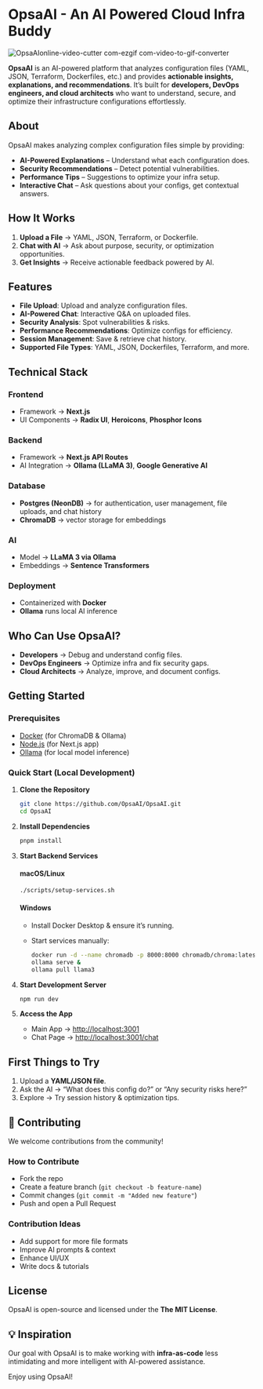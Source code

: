 # OpsaAI - An AI Powered Cloud Infra Buddy

![OpsaAIonline-video-cutter com-ezgif com-video-to-gif-converter](https://github.com/user-attachments/assets/238e4d14-001c-4c46-9475-9224b43073a5)


**OpsaAI** is an AI-powered platform that analyzes configuration files (YAML, JSON, Terraform, Dockerfiles, etc.) and provides **actionable insights, explanations, and recommendations**.
It’s built for **developers, DevOps engineers, and cloud architects** who want to understand, secure, and optimize their infrastructure configurations effortlessly.

## About

OpsaAI makes analyzing complex configuration files simple by providing:

* **AI-Powered Explanations** – Understand what each configuration does.
* **Security Recommendations** – Detect potential vulnerabilities.
* **Performance Tips** – Suggestions to optimize your infra setup.
* **Interactive Chat** – Ask questions about your configs, get contextual answers.

## How It Works

1. **Upload a File** → YAML, JSON, Terraform, or Dockerfile.
2. **Chat with AI** → Ask about purpose, security, or optimization opportunities.
3. **Get Insights** → Receive actionable feedback powered by AI.

## Features

* **File Upload**: Upload and analyze configuration files.
* **AI-Powered Chat**: Interactive Q&A on uploaded files.
* **Security Analysis**: Spot vulnerabilities & risks.
* **Performance Recommendations**: Optimize configs for efficiency.
* **Session Management**: Save & retrieve chat history.
* **Supported File Types**: YAML, JSON, Dockerfiles, Terraform, and more.

## Technical Stack

### **Frontend**

* Framework → **Next.js**
* UI Components → **Radix UI**, **Heroicons**, **Phosphor Icons**

### **Backend**

* Framework → **Next.js API Routes**
* AI Integration → **Ollama (LLaMA 3)**, **Google Generative AI**

### **Database**

* **Postgres (NeonDB)** → for authentication, user management, file uploads, and chat history
* **ChromaDB** → vector storage for embeddings

### **AI**

* Model → **LLaMA 3 via Ollama**
* Embeddings → **Sentence Transformers**

### **Deployment**

* Containerized with **Docker**
* **Ollama** runs local AI inference

## Who Can Use OpsaAI?

* **Developers** → Debug and understand config files.
* **DevOps Engineers** → Optimize infra and fix security gaps.
* **Cloud Architects** → Analyze, improve, and document configs.

## Getting Started

### Prerequisites

* [Docker](https://www.docker.com/) (for ChromaDB & Ollama)
* [Node.js](https://nodejs.org/) (for Next.js app)
* [Ollama](https://ollama.ai/) (for local model inference)

### Quick Start (Local Development)

1. **Clone the Repository**

   ```bash
   git clone https://github.com/OpsaAI/OpsaAI.git
   cd OpsaAI
   ```

2. **Install Dependencies**

   ```bash
   pnpm install
   ```

3. **Start Backend Services**

   #### macOS/Linux

   ```bash
   ./scripts/setup-services.sh
   ```

   #### Windows

   * Install Docker Desktop & ensure it’s running.
   * Start services manually:

     ```bash
     docker run -d --name chromadb -p 8000:8000 chromadb/chroma:latest
     ollama serve &
     ollama pull llama3
     ```

4. **Start Development Server**

   ```bash
   npm run dev
   ```

5. **Access the App**

   * Main App → [http://localhost:3001](http://localhost:3001)
   * Chat Page → [http://localhost:3001/chat](http://localhost:3001/chat)


## First Things to Try

1. Upload a **YAML/JSON file**.
2. Ask the AI → “What does this config do?” or “Any security risks here?”
3. Explore → Try session history & optimization tips.

## 🤝 Contributing

We welcome contributions from the community! 

### How to Contribute

* Fork the repo
* Create a feature branch (`git checkout -b feature-name`)
* Commit changes (`git commit -m "Added new feature"`)
* Push and open a Pull Request

### Contribution Ideas

* Add support for more file formats
* Improve AI prompts & context
* Enhance UI/UX
* Write docs & tutorials

## License

OpsaAI is open-source and licensed under the **The MIT License**.


## 💡 Inspiration

Our goal with OpsaAI is to make working with **infra-as-code** less intimidating and more intelligent with AI-powered assistance.

Enjoy using OpsaAI! 

